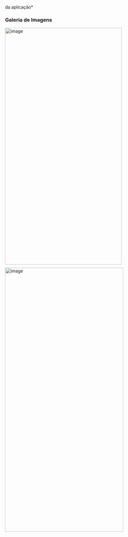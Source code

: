 da aplicação*

  ### Galeria de Imagens
  <div style="display: flex; gap: 10px; flex-wrap: wrap;">
    <img width="380" height="768" alt="image" src="https://github.com/user-attachments/assets/438356a8-584f-45b8-8a03-f878fec85f4a" />
    <img width="385" height="857" alt="image" src="https://github.com/user-attachments/assets/252d568d-6e66-4955-b90e-57e36914c7b4" />
  </div>

</div>

